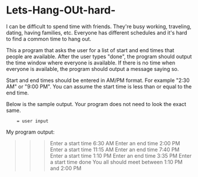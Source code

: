 # Lets-Hang-OUt-hard-
I can be difficult to spend time with friends. They're busy working, traveling, dating, having families, etc. Everyone has different schedules and it's hard to find a common time to hang out.

This a program that asks the user for a list of start and end times that people are available. After the user types "done", the program should output the time window where everyone is available. If there is no time when everyone is available, the program should output a message saying so.

Start and end times should be entered in AM/PM format. For example "2:30 AM" or "9:00 PM". You can assume the start time is less than or equal to the end time.

Below is the sample output. Your program does not need to look the exact same.

        = user input

My program output:
>>> Enter a start time
 6:30 AM
>>> Enter an end time
 2:00 PM
>>> Enter a start time
 11:15 AM
>>> Enter an end time
 7:40 PM
>>> Enter a start time
 1:10 PM
>>> Enter an end time
 3:35 PM
>>> Enter a start time
 done
>>> You all should meet between 1:10 PM and 2:00 PM
